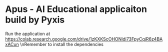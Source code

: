 # Apus - AI Educational applicaiton build by Pyxis
Run the application at https://colab.research.google.com/drive/1zKXKScOHONldi73FpyCqjR6z4BAxACun
\nRemember to install the dependencies
